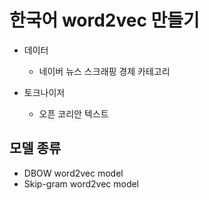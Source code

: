 # 한국어 word2vec 만들기
- 데이터

    - 네이버 뉴스 스크래핑 경제 카테고리
- 토크나이저
    - 오픈 코리안 텍스트
## 모델 종류
- DBOW word2vec model
- Skip-gram word2vec model